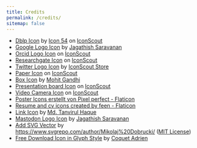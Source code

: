 ```yaml
---
title: Credits
permalink: /credits/
sitemap: false
---
```


- <a href="https://iconscout.com/icons/dblp" target="_blank">Dblp Icon</a> by <a href="https://iconscout.com/contributors/icon-54">Icon 54</a> on <a href="https://iconscout.com">IconScout</a>
- <a href="https://iconscout.com/icons/google" target="_blank">Google Logo Icon</a> by <a href="https://iconscout.com/contributors/jagathish" target="_blank">Jagathish Saravanan</a>
- <a href="https://iconscout.com/icons/orcid" target="_blank">Orcid Logo Icon</a> on <a href="https://iconscout.com">IconScout</a>
- <a href="https://iconscout.com/icons/researchgate" target="_blank">Researchgate Icon</a> on <a href="https://iconscout.com">IconScout</a>
- <a href="https://iconscout.com/icons/twitter" target="_blank">Twitter Logo Icon</a> by <a href="https://iconscout.com/contributors/iconscout" target="_blank">IconScout Store</a>
- <a href="https://iconscout.com/icons/paper" target="_blank">Paper Icon</a> on <a href="https://iconscout.com">IconScout</a>
- <a href="https://iconscout.com/icons/box" target="_blank">Box Icon</a> by <a href="https://iconscout.com/contributors/mcgandhi61" target="_blank">Mohit Gandhi</a>
- <a href="https://iconscout.com/icons/presentation-board" target="_blank">Presentation board Icon</a> on <a href="https://iconscout.com">IconScout</a>
- <a href="https://iconscout.com/icons/video-camera" target="_blank">Video Camera Icon</a> on <a href="https://iconscout.com">IconScout</a>
- <a href="https://www.flaticon.com/de/kostenlose-icons/poster" target="_blank">Poster Icons erstellt von Pixel perfect - Flaticon</a>
- <a href="https://www.flaticon.com/free-icons/resume-and-cv" title="resume and cv icons">Resume and cv icons created by feen - Flaticon</a>
- <a href="https://iconscout.com/icons/link" target="_blank">Link Icon</a> by <a href="https://iconscout.com/contributors/tanvirulhaq" target="_blank">Md. Tanvirul Haque</a>
- <a href="https://iconscout.com/icons/mastodon" target="_blank">Mastodon Logo Icon</a> by <a href="https://iconscout.com/contributors/jagathish" target="_blank">Jagathish Saravanan</a>
- <a href="https://www.svgrepo.com/svg/348549/add" target="_blank">Add SVG Vector</a> by <a href="https://www.svgrepo.com/author/Mikolaj%20Dobrucki/" target="_blank">https://www.svgrepo.com/author/Mikolaj%20Dobrucki/</a> (<a href="https://www.svgrepo.com/page/licensing#MIT" target="_blank">MIT License</a>)
- <a href="https://iconscout.com/free-icon/download-1659443" target="_blank"> Free Download Icon in Glyph Style</a> by <a href="https://iconscout.com/contributors/adrien-coquet">Coquet Adrien</a>
